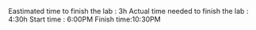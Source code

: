 Eastimated time to finish the lab : 3h
Actual time needed to finish the lab : 4:30h
Start time : 6:00PM
Finish time:10:30PM
